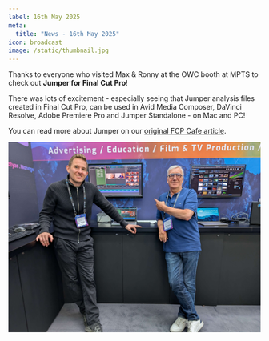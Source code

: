 ```yaml
---
label: 16th May 2025
meta:
  title: "News - 16th May 2025"
icon: broadcast
image: /static/thumbnail.jpg
---
```


Thanks to everyone who visited Max & Ronny at the OWC booth at MPTS to check out **Jumper for Final Cut Pro**!

There was lots of excitement - especially seeing that Jumper analysis files created in Final Cut Pro, can be used in Avid Media Composer, DaVinci Resolve, Adobe Premiere Pro and Jumper Standalone - on Mac and PC!

You can read more about Jumper on our [original FCP Cafe article](https://fcp.cafe/news/20241106/).

![MPTS show](/static/jumper-at-mpts-03.jpg)